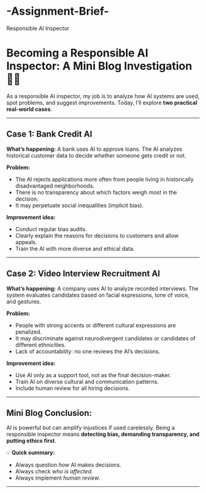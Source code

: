# -Assignment-Brief-
 Responsible AI Inspector 

# **Becoming a Responsible AI Inspector: A Mini Blog Investigation 🕵️‍♂️**

As a responsible AI inspector, my job is to analyze how AI systems are used, spot problems, and suggest improvements. Today, I’ll explore **two practical real-world cases**.

---

## **Case 1: Bank Credit AI**

**What’s happening:**
A bank uses AI to approve loans. The AI analyzes historical customer data to decide whether someone gets credit or not.

**Problem:**

* The AI rejects applications more often from people living in historically disadvantaged neighborhoods.
* There is no transparency about which factors weigh most in the decision.
* It may perpetuate social inequalities (implicit bias).

**Improvement idea:**

* Conduct regular bias audits.
* Clearly explain the reasons for decisions to customers and allow appeals.
* Train the AI with more diverse and ethical data.

---

## **Case 2: Video Interview Recruitment AI**

**What’s happening:**
A company uses AI to analyze recorded interviews. The system evaluates candidates based on facial expressions, tone of voice, and gestures.

**Problem:**

* People with strong accents or different cultural expressions are penalized.
* It may discriminate against neurodivergent candidates or candidates of different ethnicities.
* Lack of accountability: no one reviews the AI’s decisions.

**Improvement idea:**

* Use AI only as a support tool, not as the final decision-maker.
* Train AI on diverse cultural and communication patterns.
* Include human review for all hiring decisions.

---

## **Mini Blog Conclusion:**

AI is powerful but can amplify injustices if used carelessly. Being a responsible inspector means **detecting bias, demanding transparency, and putting ethics first**.

💡 **Quick summary:**

* Always question *how* AI makes decisions.
* Always check *who is affected*.
* Always implement *human review*.

---

